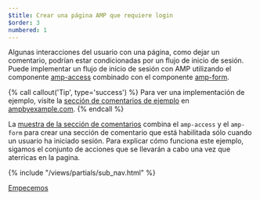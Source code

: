 ```yaml
---
$title: Crear una página AMP que requiere login
$order: 3
numbered: 1
---
```

Algunas interacciones del usuario con una página, como dejar un comentario, podrían estar condicionadas por un flujo de inicio de sesión. Puede implementar un flujo de inicio de sesión con AMP utilizando el componente [amp-access](https://www.ampproject.org/docs/reference/components/amp-access) combinado con el componente [amp-form](https://www.ampproject.org/docs/reference/components/amp-form).

{% call callout('Tip', type='success') %}
Para ver una implementación de ejemplo, visite la [sección de comentarios de ejemplo](https://ampbyexample.com/samples_templates/comment_section/) en [ampbyexample.com](https://ampbyexample.com).
{% endcall %}

La [muestra de la sección de comentarios](https://ampbyexample.com/samples_templates/comment_section/) combina el `amp-access` y el `amp-form` para crear una sección de comentario que está habilitada sólo cuando un usuario ha iniciado sesión. Para explicar cómo funciona este ejemplo, sigamos el conjunto de acciones que se llevarán a cabo una vez que aterricas en la pagina.

{% include "/views/partials/sub_nav.html" %}

<div class="prev-next-buttons">
<a class="button" href="/es/docs/tutorials/login_requiring/login.html"><span class="arrow-next">Empecemos</span></a>
</div>
